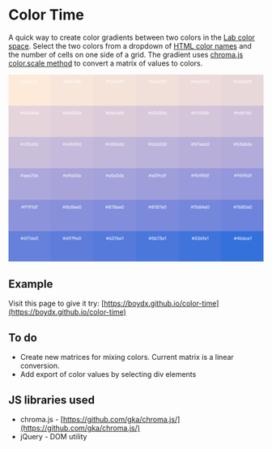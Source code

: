# Color Time

A quick way to create color gradients between two colors in the [Lab color space](https://en.wikipedia.org/wiki/Lab_color_space). Select the two colors from a dropdown of [HTML color names](https://www.w3schools.com/colors/colors_names.asp) and the number of cells on one side of a grid. The gradient uses [chroma.js color.scale method](https://gka.github.io/chroma.js/#color-scales) to convert a matrix of values to colors.

![Example of gradient](images/example.png)

## Example

Visit this page to give it try: [https://boydx.github.io/color-time](https://boydx.github.io/color-time)

## To do

* Create new matrices for mixing colors. Current matrix is a linear conversion.
* Add export of color values by selecting div elements

## JS libraries used

* chroma.js - [https://github.com/gka/chroma.js/](https://github.com/gka/chroma.js/)
* jQuery - DOM utility
